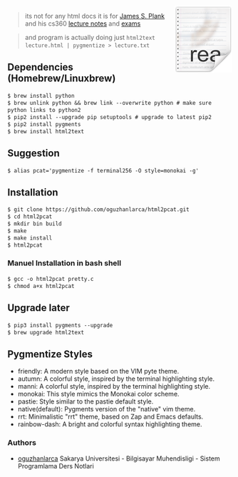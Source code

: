 <img src="icon.png" align="right" />

> its not for any html docs it is for [James S. Plank](http://web.eecs.utk.edu/~plank/) and his cs360 [lecture notes](http://web.eecs.utk.edu/~plank/plank/classes/cs360/lecture_notes.html) and [exams](http://web.eecs.utk.edu/~plank/plank/classes/cs360/tests.html)

> and program is actually doing just ``` html2text lecture.html | pygmentize > lecture.txt ```

## Dependencies (Homebrew/Linuxbrew)
```
$ brew install python
$ brew unlink python && brew link --overwrite python # make sure python links to python2
$ pip2 install --upgrade pip setuptools # upgrade to latest pip2
$ pip2 install pygments
$ brew install html2text
```
## Suggestion
```
$ alias pcat='pygmentize -f terminal256 -O style=monokai -g'
```
## Installation
```
$ git clone https://github.com/oguzhanlarca/html2pcat.git
$ cd html2pcat
$ mkdir bin build
$ make
$ make install
$ html2pcat
```
### Manuel Installation in bash shell
```
$ gcc -o html2pcat pretty.c
$ chmod a+x html2pcat
```
## Upgrade later
```
$ pip3 install pygments --upgrade
$ brew upgrade html2text
```
## Pygmentize Styles

* friendly:
    A modern style based on the VIM pyte theme.
* autumn:
    A colorful style, inspired by the terminal highlighting style.
* manni:
    A colorful style, inspired by the terminal highlighting style.
* monokai:
    This style mimics the Monokai color scheme.
* pastie:
    Style similar to the pastie default style.
* native(default):
    Pygments version of the "native" vim theme.
* rrt:
    Minimalistic "rrt" theme, based on Zap and Emacs defaults.
* rainbow-dash:
    A bright and colorful syntax highlighting theme.

### Authors
- [oguzhanlarca](https://github.com/oguzhanlarca) Sakarya Universitesi - Bilgisayar Muhendisligi - Sistem Programlama Ders Notlari
